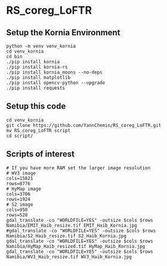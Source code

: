 # RS_coreg_LoFTR

Setup the Kornia Environment
----------------------------
```console
python -m venv venv_kornia
cd venv_kornia
cd bin
./pip install kornia
./pip install kornia-rs
./pip install kornia_moons --no-deps
./pip install matplotlib
./pip install opencv-python --upgrade
./pip install requests
```

Setup this code
---------------
```console
cd venv_kornia
git clone https://github.com/YannChemin/RS_coreg_LoFTR.git
mv RS_coreg_LoFTR script
cd script/
```

Scripts of interest
-------------------
```shell
# If you have more RAM set the larger image resolution
# WV3 image
cols=15821
rows=8776
# HyMap image
cols=3706
rows=1924
# S2 image
cols=950
rows=528
gdal_translate -co "WORLDFILE=YES" -outsize $cols $rows Namibia/EMIT_Haib_resize.tif EMIT_Haib_Kornia.jpg 
#gdal_translate -co "WORLDFILE=YES" -outsize $cols $rows Namibia/S2_Haib_resize.tif S2_Haib_Kornia.jpg 
gdal_translate -co "WORLDFILE=YES" -outsize $cols $rows Namibia/HyMap_Haib_resized.tif HyMap_Haib_Kornia.jpg 
gdal_translate -co "WORLDFILE=YES" -outsize $cols $rows Namibia/WV3_Haib_resize.tif WV3_Haib_Kornia.jpg 
```
